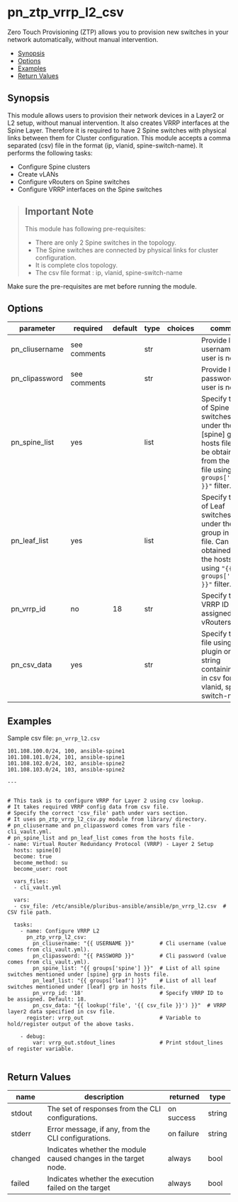 # pn_ztp_vrrp_l2_csv

 Zero Touch Provisioning (ZTP) allows you to provision new switches in your network automatically, without manual intervention.

 - [Synopsis](#synopsis)
 - [Options](#options)
 - [Examples](#examples)
 - [Return Values](#return-values)

## Synopsis

  This module allows users to provision their network devices in a Layer2 or L2 setup, without manual intervention. It also creates VRRP interfaces at the Spine Layer. Therefore it is required to have 2 Spine switches with physical links between them for Cluster configuration. This module accepts a comma separated (csv) file in the format (ip, vlanid, spine-switch-name). It performs the following tasks:
  
 - Configure Spine clusters
 - Create vLANs
 - Configure vRouters on Spine switches
 - Configure VRRP interfaces on the Spine switches


>## Important Note
  >
  >This module has following pre-requisites:
  >
  >- There are only 2 Spine switches in the topology.
  >- The Spine switches are connected by physical links for cluster configuration.
  >- It is complete clos topology.
  >- The csv file format : ip, vlanid, spine-switch-name
  
  Make sure the pre-requisites are met before running the module.

## Options

| parameter        | required       | default       | type        | choices       | comments                                                   |
|------------------|----------------|---------------|-------------|---------------|------------------------------------------------------------|
| pn_cliusername   | see comments   |               | str         |               | Provide login username if user is not root.                |
| pn_clipassword   | see comments   |               | str         |               | Provide login password if user is not root.                |
| pn_spine_list    | yes            |               | list        |               | Specify the list of Spine switches listed under the [spine] group in hosts file. Can be obtained from the hosts file using `"{{ groups['spine'] }}"` filter. |
| pn_leaf_list     | yes            |               | list        |               | Specify the list of Leaf switches listed under the [leaf] group in hosts file. Can be obtained from the hosts file using `"{{ groups['leaf'] }}"` filter. |
| pn_vrrp_id       | no             | 18            | str         |               | Specify the VRRP ID to be assigned to the vRouters. |
| pn_csv_data      | yes            |               | str         |               | Specify the csv file using `lookup` plugin or a string containing data in csv format(ip, vlanid, spine-switch-name). |



## Examples
   Sample csv file: `pn_vrrp_l2.csv`
```
101.108.100.0/24, 100, ansible-spine1
101.108.101.0/24, 101, ansible-spine1
101.108.102.0/24, 102, ansible-spine2
101.108.103.0/24, 103, ansible-spine2
```

```
---


# This task is to configure VRRP for Layer 2 using csv lookup.
# It takes required VRRP config data from csv file.
# Specify the correct 'csv_file' path under vars section.
# It uses pn_ztp_vrrp_l2_csv.py module from library/ directory.
# pn_cliusername and pn_clipassword comes from vars file - cli_vault.yml.
# pn_spine_list and pn_leaf_list comes from the hosts file.
- name: Virtual Router Redundancy Protocol (VRRP) - Layer 2 Setup
  hosts: spine[0]
  become: true
  become_method: su
  become_user: root

  vars_files:
  - cli_vault.yml

  vars:
  - csv_file: /etc/ansible/pluribus-ansible/ansible/pn_vrrp_l2.csv  # CSV file path.

  tasks:
    - name: Configure VRRP L2
      pn_ztp_vrrp_l2_csv:
        pn_cliusername: "{{ USERNAME }}"        # Cli username (value comes from cli_vault.yml).
        pn_clipassword: "{{ PASSWORD }}"        # Cli password (value comes from cli_vault.yml).
        pn_spine_list: "{{ groups['spine'] }}"  # List of all spine switches mentioned under [spine] grp in hosts file.
        pn_leaf_list: "{{ groups['leaf'] }}"    # List of all leaf switches mentioned under [leaf] grp in hosts file.
        pn_vrrp_id: '18'                        # Specify VRRP ID to be assigned. Default: 18.
        pn_csv_data: "{{ lookup('file', '{{ csv_file }}') }}"  # VRRP layer2 data specified in csv file.
      register: vrrp_out                        # Variable to hold/register output of the above tasks.

    - debug:
        var: vrrp_out.stdout_lines              # Print stdout_lines of register variable.
  
```

## Return Values

| name | description | returned | type |
|--------|------------|----------|---------|
| stdout | The set of responses from the CLI configurations. | on success | string |
| stderr | Error message, if any, from the CLI configurations. | on failure | string |
| changed | Indicates whether the module caused changes in the target node.| always | bool |
| failed | Indicates whether the execution failed on the target | always | bool |
